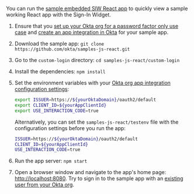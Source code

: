 You can run the [sample embedded SIW React app](https://github.com/okta/samples-js-react/tree/master/custom-login) to quickly view a sample working React app with the Sign-In Widget.

1. Ensure that you [set up your Okta org for a password factor only use case](/docs/guides/oie-embedded-common-org-setup/nodejs/main/#set-up-your-okta-org-for-a-password-factor-only-use-case) and [create an app integration in Okta](#create-an-okta-app-integration) for your sample app.
2. Download the sample app: `git clone https://github.com/okta/samples-js-react.git`
3. Go to the `custom-login` directory: `cd samples-js-react/custom-login`
4. Install the dependencies: `npm install`
5. Set the environment variables with your [Okta org app integration configuration settings](#okta-org-app-integration-configuration-settings):

    ```bash
    export ISSUER=https://${yourOktaDomain}/oauth2/default
    export CLIENT_ID=${yourAppClientId}
    export USE_INTERACTION_CODE=true
    ```

    Alternatively, you can set the `samples-js-react/testenv` file with the configuration settings before you run the app:

    ```bash
    ISSUER=https://${yourOktaDomain}/oauth2/default
    CLIENT_ID=${yourAppClientId}
    USE_INTERACTION_CODE=true
    ```

6. Run the app server: `npm start`

7. Open a browser window and navigate to the app's home page: [http://localhost:8080](http://localhost:8080). Try to sign in to the sample app with an [existing user from your Okta org](/docs/guides/quickstart/cli/main/#add-a-user-using-the-admin-console).